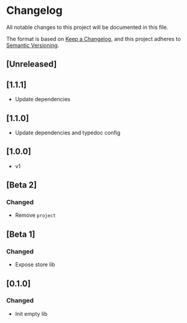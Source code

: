 # Changelog

All notable changes to this project will be documented in this file.

The format is based on [Keep a Changelog](https://keepachangelog.com/en/1.0.0/),
and this project adheres to [Semantic Versioning](https://semver.org/spec/v2.0.0.html).

## [Unreleased]

## [1.1.1]

-   Update dependencies

## [1.1.0]

-   Update dependencies and typedoc config

## [1.0.0]

-   v1

## [Beta 2]

### Changed

-   Remove `project`

## [Beta 1]

### Changed

-   Expose store lib

## [0.1.0]

### Changed

-   Init empty lib
